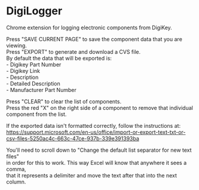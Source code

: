 # DigiLogger
Chrome extension for logging electronic components from DigiKey.  
  
Press "SAVE CURRENT PAGE" to save the component data that you are viewing.  
Press "EXPORT" to generate and download a CVS file.  
    By default the data that will be exported is:  
        - Digikey Part Number  
        - Digikey Link  
        - Description  
        - Detailed Description  
        - Manufacturer Part Number  

Press "CLEAR" to clear the list of components.  
Press the red "X" on the right side of a component to remove that individual component from the list.  
  
If the exported data isn't formatted correctly, follow the instructions at:  
https://support.microsoft.com/en-us/office/import-or-export-text-txt-or-csv-files-5250ac4c-663c-47ce-937b-339e391393ba  
  
You'll need to scroll down to "Change the default list separator for new text files"  
in order for this to work. This way Excel will know that anywhere it sees a comma,  
that it represents a delimiter and move the text after that into the next column.  
